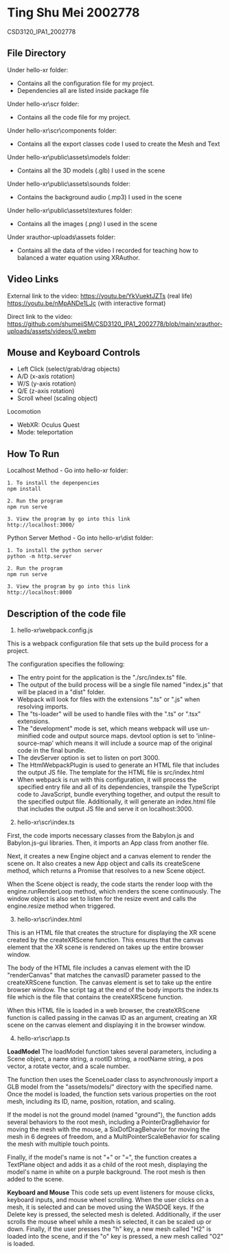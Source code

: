# Ting Shu Mei 2002778
CSD3120_IPA1_2002778

## File Directory

Under hello-xr folder:
- Contains all the configuration file for my project. 
- Dependencies all are listed inside package file

Under hello-xr\scr folder:
- Contains all the code file for my project.

Under hello-xr\scr\components folder:
- Contains all the export classes code I used to create the Mesh and Text

Under hello-xr\public\assets\models folder:
- Contains all the 3D models (.glb) I used in the scene

Under hello-xr\public\assets\sounds folder:
- Contains the background audio (.mp3) I used in the scene

Under hello-xr\public\assets\textures folder:
- Contains all the images (.png) I used in the scene

Under xrauthor-uploads\assets folder:
- Contains all the data of the video I recorded for teaching how to balanced a water equation using XRAuthor.

## Video Links
External link to the video:
https://youtu.be/YkVuektJZTs (real life)
https://youtu.be/nMpANDe1LJc (with interactive format)

Direct link to the video:
https://github.com/shumeiiSM/CSD3120_IPA1_2002778/blob/main/xrauthor-uploads/assets/videos/0.webm


## Mouse and Keyboard Controls
- Left Click (select/grab/drag objects)
- A/D (x-axis rotation)
- W/S (y-axis rotation)
- Q/E (z-axis rotation)
- Scroll wheel (scaling object)

Locomotion
- WebXR: Oculus Quest
- Mode: teleportation

## How To Run

Localhost Method - Go into hello-xr folder:
```
1. To install the depenpencies
npm install

2. Run the program
npm run serve

3. View the program by go into this link
http://localhost:3000/
```

Python Server Method - Go into hello-xr\dist folder:
```
1. To install the python server
python -m http.server

2. Run the program
npm run serve

3. View the program by go into this link
http://localhost:8000
```

## Description of the code file

1. hello-xr\webpack.config.js

This is a webpack configuration file that sets up the build process for a project.

The configuration specifies the following:
- The entry point for the application is the "./src/index.ts" file.
- The output of the build process will be a single file named "index.js" that will be placed in a "dist" folder.
- Webpack will look for files with the extensions ".ts" or ".js" when resolving imports.
- The "ts-loader" will be used to handle files with the ".ts" or ".tsx" extensions.
- The "development" mode is set, which means webpack will use un-minified code and output source maps.
devtool option is set to 'inline-source-map' which means it will include a source map of the original code in the final bundle.
- The devServer option is set to listen on port 3000.
- The HtmlWebpackPlugin is used to generate an HTML file that includes the output JS file. The template for the HTML file is src/index.html
- When webpack is run with this configuration, it will process the specified entry file and all of its dependencies, transpile the TypeScript code to JavaScript, bundle everything together, and output the result to the specified output file. Additionally, it will generate an index.html file that includes the output JS file and serve it on localhost:3000.


2. hello-xr\scr\index.ts

First, the code imports necessary classes from the Babylon.js and Babylon.js-gui libraries. Then, it imports an App class from another file.

Next, it creates a new Engine object and a canvas element to render the scene on. It also creates a new App object and calls its createScene method, which returns a Promise that resolves to a new Scene object.

When the Scene object is ready, the code starts the render loop with the engine.runRenderLoop method, which renders the scene continuously. The window object is also set to listen for the resize event and calls the engine.resize method when triggered.


3. hello-xr\scr\index.html

This is an HTML file that creates the structure for displaying the XR scene created by the createXRScene function.
This ensures that the canvas element that the XR scene is rendered on takes up the entire browser window.

The body of the HTML file includes a canvas element with the ID "renderCanvas" that matches the canvasID parameter passed to the createXRScene function. The canvas element is set to take up the entire browser window. The script tag at the end of the body imports the index.ts file which is the file that contains the createXRScene function.

When this HTML file is loaded in a web browser, the createXRScene function is called passing in the canvas ID as an argument, creating an XR scene on the canvas element and displaying it in the browser window.

4. hello-xr\scr\app.ts

<b>LoadModel</b>
The loadModel function takes several parameters, including a Scene object, a name string, a rootID string, a rootName string, a pos vector, a rotate vector, and a scale number.

The function then uses the SceneLoader class to asynchronously import a GLB model from the "assets/models/" directory with the specified name. Once the model is loaded, the function sets various properties on the root mesh, including its ID, name, position, rotation, and scaling.

If the model is not the ground model (named "ground"), the function adds several behaviors to the root mesh, including a PointerDragBehavior for moving the mesh with the mouse, a SixDofDragBehavior for moving the mesh in 6 degrees of freedom, and a MultiPointerScaleBehavior for scaling the mesh with multiple touch points.

Finally, if the model's name is not "+" or "=", the function creates a TextPlane object and adds it as a child of the root mesh, displaying the model's name in white on a purple background. The root mesh is then added to the scene.

<b>Keyboard and Mouse</b>
This code sets up event listeners for mouse clicks, keyboard inputs, and mouse wheel scrolling. When the user clicks on a mesh, it is selected and can be moved using the WASDQE keys. If the Delete key is pressed, the selected mesh is deleted. Additionally, if the user scrolls the mouse wheel while a mesh is selected, it can be scaled up or down. Finally, if the user presses the "h" key, a new mesh called "H2" is loaded into the scene, and if the "o" key is pressed, a new mesh called "O2" is loaded.
